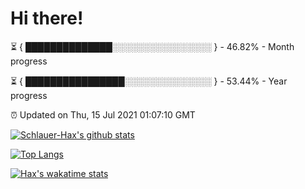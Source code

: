 # Hi there!

⏳ { ██████████████░░░░░░░░░░░░░░░░ } - 46.82% - Month progress

⏳ { ████████████████░░░░░░░░░░░░░░ } - 53.44% - Year progress

⏰ Updated on Thu, 15 Jul 2021 01:07:10 GMT


[![Schlauer-Hax's github stats](https://github-readme-stats.vercel.app/api?username=Schlauer-Hax&show_icons=true&theme=dark&count_private=true)](https://github.com/Schlauer-Hax)


[![Top Langs](https://github-readme-stats.vercel.app/api/top-langs/?username=Schlauer-Hax&layout=compact&theme=dark)](https://github.com/Schlauer-Hax?tab=repositories)


[![Hax's wakatime stats](https://github-readme-stats.vercel.app/api/wakatime?username=Hax&theme=dark)](https://wakatime.com/@Hax)

